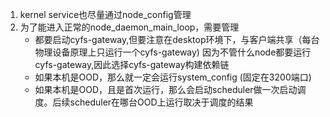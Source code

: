 1. kernel service也尽量通过node_config管理 
2. 为了能进入正常的node_daemon_main_loop，需要管理
    - 都要启动cyfs-gateway,但要注意在desktop环境下，与客户端共享（每台物理设备原理上只运行一个cyfs-gateway)
        因为不管什么node都要运行cyfs-gateway,因此选择cyfs-gateway构建依赖链
    - 如果本机是OOD，那么就一定会运行system_config (固定在3200端口)
    - 如果本机是OOD，且是首次运行，那么会启动scheduler做一次启动调度。后续scheduler在哪台OOD上运行取决于调度的结果
